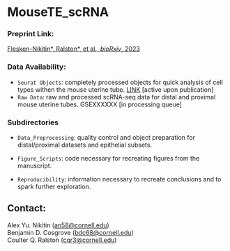 # MouseTE_scRNA

### Preprint Link:
[Flesken-Nikitin*, Ralston*, et al., _bioRxiv_, 2023](https://doi.org/10.1101/2023.12.12.571315)

### Data Availability:
+  `Seurat Objects`: completely processed objects for quick analysis of cell types withen the mouse uterine tube. [LINK](https://doi.org/10.5061/dryad.t4b8gtj34) [active upon publication]
+  `Raw Data`: raw and processed scRNA-seq data for distal and proximal mouse uterine tubes. GSEXXXXXX [in processing queue]

### Subdirectories
+ `Data_Preprocessing`: quality control and object preparation for distal/proximal datasets and epithelial subsets.

+ `Figure_Scripts`: code necessary for recreating figures from the manuscript.

+ `Reproducibility`: information necessary to recreate conclusions and to spark further exploration.

## Contact:
Alex Yu. Nikitin (an58@cornell.edu) <br>
Benjamin D. Cosgrove (bdc68@cornell.edu) <br>
Coulter Q. Ralston (cqr3@cornell.edu) <br>

